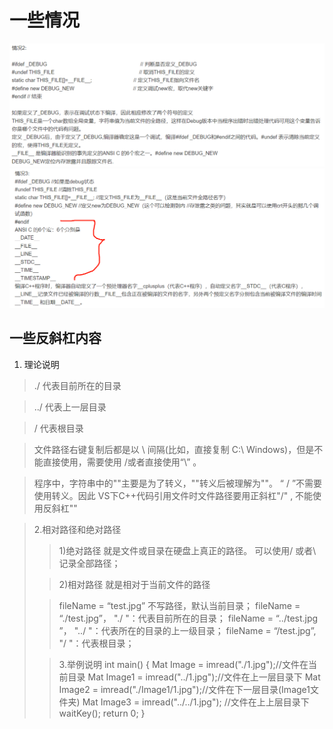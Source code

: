 # 一些情况
![img.png](C++/Old/tupian/之前的/img.png)![img_1.png](C++/Old/tupian/之前的/img_1.png)
## 一些反斜杠内容
1. 理论说明
> ./ 代表目前所在的目录

> ../ 代表上一层目录

> / 代表根目录

> 文件路径右键复制后都是以 \ 间隔(比如，直接复制 C:\ Windows)，但是不能直接使用，需要使用 /或者直接使用“\” 。

> 程序中，字符串中的"\"主要是为了转义，"\"转义后被理解为"\"。
“ / ”不需要使用转义。因此 VS下C++代码引用文件时文件路径要用正斜杠"/" , 不能使用反斜杠"\"

> 2.相对路径和绝对路径
>> 1)绝对路径
就是文件或目录在硬盘上真正的路径。
可以使用/ 或者\ 记录全部路径；
> 
>> 2)相对路径
就是相对于当前文件的路径
> 
>> fileName = “test.jpg” 不写路径，默认当前目录；
fileName = “./test.jpg”， "./ "：代表目前所在的目录；
fileName = “../test.jpg ”， "../ "：代表所在的目录的上一级目录；
fileName = “/test.jpg”, "/ "：代表根目录；
> 
>> 3.举例说明
int main()
{
Mat Image = imread("./1.jpg");//文件在当前目录
Mat Image1 = imread("../1.jpg");//文件在上一层目录下
Mat Image2 = imread("./Image1/1.jpg");//文件在下一层目录(Image1文件夹)
Mat Image3 = imread("../../1.jpg"); //文件在上上层目录下
waitKey();
return 0;
}
